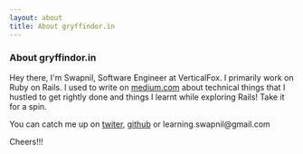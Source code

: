 ```yaml
---
layout: about
title: About gryffindor.in
---
```


<div class="post">
	<h3 class="pageTitle">About gryffindor.in</h3>
	<p class="intro"></p>
	<p> Hey there, I'm Swapnil, Software Engineer at VerticalFox. I primarily work
	on Ruby on Rails.
	I used to write on <a href="https://medium.com/@swapnilggourshete">medium.com</a> 
	about technical things that I hustled to get rightly done and
	things I learnt while exploring Rails!  Take it for a spin.</p>
	<p> You can catch me up on 
	  <a href="https://twitter.com/gourshete/">twiter</a>, 
	  <a href="https://github.com/SGourshete/">github</a> 
	  or learning.swapnil@gmail.com
	</p>
	<p> Cheers!!!</p>
	<img class="img-about" src="{{ '/assets/img/harry-potter-always-wallpaper-copy.png' | prepend: site.baseurl }}" alt="">
</div>
